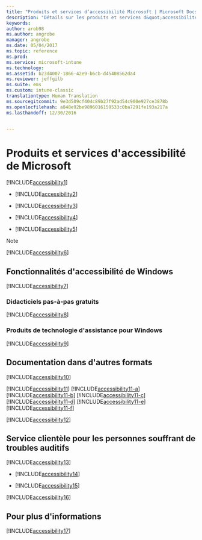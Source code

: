 ```yaml
---
title: "Produits et services d’accessibilité Microsoft | Microsoft Docs"
description: "Détails sur les produits et services d&quot;accessibilité de Microsoft."
keywords: 
author: arob98
ms.author: angrobe
manager: angrobe
ms.date: 05/04/2017
ms.topic: reference
ms.prod: 
ms.service: microsoft-intune
ms.technology: 
ms.assetid: b23d4007-1866-42e9-b6cb-d45408562da4
ms.reviewer: jeffgilb
ms.suite: ems
ms.custom: intune-classic
translationtype: Human Translation
ms.sourcegitcommit: 9e3d509cf404c89b27f92ad54c900e927ce3878b
ms.openlocfilehash: a848e92be9896016159533c0ba7291fe193a217a
ms.lasthandoff: 12/30/2016


---
```


# <a name="accessibility-products-and-services-from-microsoft"></a>Produits et services d'accessibilité de Microsoft
[!INCLUDE[accessibility1](./includes/accessibility1_md.md)]

-   [!INCLUDE[accessibility2](./includes/accessibility2_md.md)]

-   [!INCLUDE[accessibility3](./includes/accessibility3_md.md)]

-   [!INCLUDE[accessibility4](./includes/accessibility4_md.md)]

-   [!INCLUDE[accessibility5](./includes/accessibility5_md.md)]

> [!NOTE]
> [!INCLUDE[accessibility6](./includes/accessibility6_md.md)]

## <a name="accessibility-features-of-windows"></a>Fonctionnalités d'accessibilité de Windows
[!INCLUDE[accessibility7](./includes/accessibility7_md.md)]

### <a name="free-step-by-step-tutorials"></a>Didacticiels pas-à-pas gratuits
[!INCLUDE[accessibility8](./includes/accessibility8_md.md)]

### <a name="assistive-technology-products-for-windows"></a>Produits de technologie d'assistance pour Windows
[!INCLUDE[accessibility9](./includes/accessibility9_md.md)]

## <a name="documentation-in-alternative-formats"></a>Documentation dans d'autres formats
[!INCLUDE[accessibility10](./includes/accessibility10_md.md)]

[!INCLUDE[accessibility11](./includes/accessibility11_md.md)]
[!INCLUDE[accessibility11-a](./includes/accessibility11-a_md.md)]
[!INCLUDE[accessibility11-b](./includes/accessibility11-b_md.md)]
[!INCLUDE[accessibility11-c](./includes/accessibility11-c_md.md)]
[!INCLUDE[accessibility11-d](./includes/accessibility11-d_md.md)]
[!INCLUDE[accessibility11-e](./includes/accessibility11-e_md.md)]
[!INCLUDE[accessibility11-f](./includes/accessibility11-f_md.md)]

[!INCLUDE[accessibility12](./includes/accessibility12_md.md)]

## <a name="customer-service-for-people-with-hearing-impairments"></a>Service clientèle pour les personnes souffrant de troubles auditifs
[!INCLUDE[accessibility13](./includes/accessibility13_md.md)]

-   [!INCLUDE[accessibility14](./includes/accessibility14_md.md)]

-   [!INCLUDE[accessibility15](./includes/accessibility15_md.md)]

[!INCLUDE[accessibility16](./includes/accessibility16_md.md)]

## <a name="for-more-information"></a>Pour plus d'informations
[!INCLUDE[accessibility17](./includes/accessibility17_md.md)]

